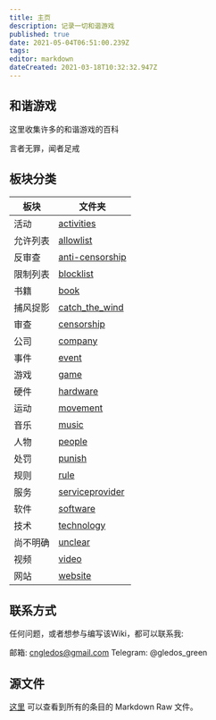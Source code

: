 ```yaml
---
title: 主页
description: 记录一切和谐游戏
published: true
date: 2021-05-04T06:51:00.239Z
tags: 
editor: markdown
dateCreated: 2021-03-18T10:32:32.947Z
---
```


和谐游戏
--------

这里收集许多的和谐游戏的百科

言者无罪，闻者足戒

板块分类
--------

| 板块     | 文件夹                                                |
| -------- | ----------------------------------------------------- |
| 活动     | [activities](activities/activities.md)                |
| 允许列表 | [allowlist](allowlist/allowlist.md)                   |
| 反审查   | [anti-censorship](anti-censorship/anti-censorship.md) |
| 限制列表 | [blocklist](blocklist/blocklist.md)                   |
| 书籍     | [book](book/book.md)                                  |
| 捕风捉影 | [catch_the_wind](catch_the_wind/catch_the_wind.md)    |
| 审查     | [censorship](censorship/censorship.md)                |
| 公司     | [company](company/company.md)                         |
| 事件     | [event](event/event.md)                               |
| 游戏     | [game](game/game.md)                                  |
| 硬件     | [hardware](hardware/hardware.md)                      |
| 运动     | [movement](movement/movement.md)                      |
| 音乐     | [music](music/music.md)                               |
| 人物     | [people](people/people.md)                            |
| 处罚     | [punish](punish/punish.md)                            |
| 规则     | [rule](rule/rule.md)                                  |
| 服务     | [serviceprovider](serviceprovider/serviceprovider.md) |
| 软件     | [software](software/software.md)                      |
| 技术     | [technology](technology/technology.md)                |
| 尚不明确 | [unclear](unclear/unclear.md)                         |
| 视频     | [video](video/video.md)                               |
| 网站     | [website](website/website.md)                         |

联系方式
--------

任何问题，或者想参与编写该Wiki，都可以联系我:

邮箱: cngledos@gmail.com
Telegram: @gledos_green

源文件
------

[这里](https://github.com/gledos/ggame) 可以查看到所有的条目的 Markdown Raw 文件。
